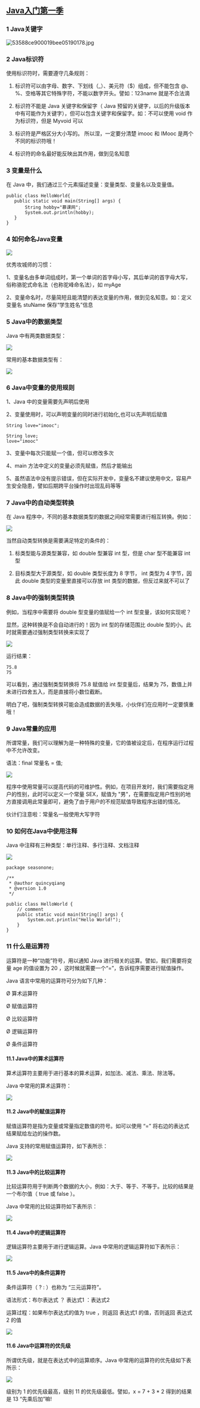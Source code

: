 ## [Java入门第一季](https://www.imooc.com/learn/85)

### 1 Java关键字

![53588ce900019bee05190178.jpg](https://i.loli.net/2019/03/29/5c9e228eb7a93.jpg)

### 2 Java标识符

使用标识符时，需要遵守几条规则：

 1.  标识符可以由字母、数字、下划线（_）、美元符（$）组成，但不能包含 @、%、空格等其它特殊字符，不能以数字开头。譬如：123name 就是不合法滴

 2.  标识符不能是 Java 关键字和保留字（ Java 预留的关键字，以后的升级版本中有可能作为关键字），但可以包含关键字和保留字。如：不可以使用 void 作为标识符，但是 Myvoid 可以

 3.  标识符是严格区分大小写的。 所以涅，一定要分清楚 imooc 和 IMooc 是两个不同的标识符哦！

 4.  标识符的命名最好能反映出其作用，做到见名知意
 
### 3 变量是什么
 
 在 Java 中，我们通过三个元素描述变量：变量类型、变量名以及变量值。
 
 ```
 public class HelloWorld{
    public static void main(String[] args) {
		String hobby="慕课网";
		System.out.println(hobby);
	}
}
 ```
 
### 4 如何命名Java变量
 
 ![](http://img.mukewang.com/536887ea0001bf2004800148.jpg)
 
优秀攻城师的习惯：

1、变量名由多单词组成时，第一个单词的首字母小写，其后单词的首字母大写，俗称骆驼式命名法（也称驼峰命名法），如 myAge

2、变量命名时，尽量简短且能清楚的表达变量的作用，做到见名知意。如：定义变量名 stuName 保存“学生姓名”信息

### 5 Java中的数据类型

Java 中有两类数据类型：

![](http://img.mukewang.com/535a6fc10001b8f604930247.jpg)

常用的基本数据类型有：

![](http://img.mukewang.com/540d468d000167bd07000130.jpg)


### 6 Java中变量的使用规则


1、Java 中的变量需要先声明后使用

2、变量使用时，可以声明变量的同时进行初始化,也可以先声明后赋值

```
String love="imooc";

String love;
love="imooc"
```

3、变量中每次只能赋一个值，但可以修改多次

4、main 方法中定义的变量必须先赋值，然后才能输出

5、虽然语法中没有提示错误，但在实际开发中，变量名不建议使用中文，容易产生安全隐患，譬如后期跨平台操作时出现乱码等等



### 7 Java中的自动类型转换

在 Java 程序中，不同的基本数据类型的数据之间经常需要进行相互转换。例如：

![](http://img.mukewang.com/5359d0c70001ffe202530066.jpg)

当然自动类型转换是需要满足特定的条件的：

1. 标类型能与源类型兼容，如 double 型兼容 int 型，但是 char 型不能兼容 int 型


2. 目标类型大于源类型，如 double 类型长度为 8 字节， int 类型为 4 字节，因此 double 类型的变量里直接可以存放 int 类型的数据，但反过来就不可以了




### 8 Java中的强制类型转换

例如，当程序中需要将 double 型变量的值赋给一个 int 型变量，该如何实现呢？

显然，这种转换是不会自动进行的！因为 int 型的存储范围比 double 型的小。此时就需要通过强制类型转换来实现了

![](http://img.mukewang.com/53688a9a0001f73404330109.jpg)

运行结果：
```
75.8
75
```
可以看到，通过强制类型转换将 75.8 赋值给 int 型变量后，结果为 75，数值上并未进行四舍五入，而是直接将小数位截断。

明白了吧，强制类型转换可能会造成数据的丢失哦，小伙伴们在应用时一定要慎重哦！



### 9 Java常量的应用

所谓常量，我们可以理解为是一种特殊的变量，它的值被设定后，在程序运行过程中不允许改变。

语法：final 常量名 = 值;

![](http://img.mukewang.com/53689a880001620703990081.jpg)



程序中使用常量可以提高代码的可维护性。例如，在项目开发时，我们需要指定用户的性别，此时可以定义一个常量 SEX，赋值为 "男"，在需要指定用户性别的地方直接调用此常量即可，避免了由于用户的不规范赋值导致程序出错的情况。

伙计们注意啦：常量名一般使用大写字符



### 10 如何在Java中使用注释

Java 中注释有三种类型：单行注释、多行注释、文档注释

![](http://img.mukewang.com/535ce105000118b504440337.jpg)

```
package seasonone;

/**
 * @author quincyqiang 
 * @version 1.0
 */

public class HelloWorld {
    // comment
    public static void main(String[] args) {
        System.out.println("Hello World!");
    }
}

```

### 11 什么是运算符


运算符是一种“功能”符号，用以通知 Java 进行相关的运算。譬如，我们需要将变量 age 的值设置为 20 ，这时候就需要一个“=”，告诉程序需要进行赋值操作。

Java 语言中常用的运算符可分为如下几种：

Ø 算术运算符

Ø 赋值运算符

Ø 比较运算符

Ø 逻辑运算符

Ø 条件运算符


#### 11.1 Java中的算术运算符

算术运算符主要用于进行基本的算术运算，如加法、减法、乘法、除法等。

Java 中常用的算术运算符：

![](http://img.mukewang.com/5368a1a10001da7603050148.jpg)


#### 11.2 Java中的赋值运算符

赋值运算符是指为变量或常量指定数值的符号。如可以使用 “=” 将右边的表达式结果赋给左边的操作数。

Java 支持的常用赋值运算符，如下表所示：

![](http://img.mukewang.com/5360ebdb0001401b04430144.jpg)



#### 11.3 Java中的比较运算符

 比较运算符用于判断两个数据的大小，例如：大于、等于、不等于。比较的结果是一个布尔值（ true 或 false ）。

Java 中常用的比较运算符如下表所示：

![](http://img.mukewang.com/536063f00001b7b904350145.jpg)


#### 11.4 Java中的逻辑运算符

逻辑运算符主要用于进行逻辑运算。Java 中常用的逻辑运算符如下表所示：

![](http://img.mukewang.com/5360ef9700017b9405870095.jpg)


#### 11.5 Java中的条件运算符

条件运算符（ ? : ）也称为 “三元运算符”。

语法形式：布尔表达式 ？ 表达式1 ：表达式2

运算过程：如果布尔表达式的值为 true ，则返回 表达式1 的值，否则返回 表达式2 的值

![](http://img.mukewang.com/535f7d130001a84f04340051.jpg)


#### 11.6 Java中运算符的优先级

所谓优先级，就是在表达式中的运算顺序。Java 中常用的运算符的优先级如下表所示：

![](http://img.mukewang.com/5360ffb90001b4f002620224.jpg)

级别为 1 的优先级最高，级别 11 的优先级最低。譬如，x = 7 + 3 * 2  得到的结果是 13 “先乘后加”嘛!

